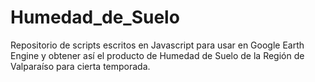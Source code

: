 # Humedad_de_Suelo
Repositorio de scripts escritos en Javascript para usar en Google Earth Engine y obtener así el producto de Humedad de Suelo de la Región de Valparaíso para cierta temporada.
